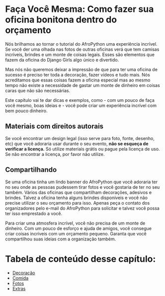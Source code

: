 # Faça Você Mesma: Como fazer sua oficina bonitona dentro do orçamento

Nós brilhamos ao tornar o tutorial do AfroPython uma experiência incrível. Se você der uma olhada nas fotos de outras oficinas verá que tem camisas incríveis, brindes e um monte de coisas legais. Esses são elementos que fazem da oficina do Django Girls algo único e divertido.

Mas nós não queremos deixar a impressão de que para ter uma oficina de sucesso é preciso ter toda a decoração, fazer vídeos e tudo mais. Nós acreditamos que essas coisas fazem a oficina especial mas ao mesmo tempo não existe a necessidade de gastar um monte de dinheiro em coisas caras que não são necessárias.

Este capítulo vai te dar dicas e exemplos, como - com um pouco de faça você mesmo, boas ideias e - você pode criar um experiência incrível com bem pouco dinheiro.

## Materiais com direitos autorais

Se você encontrar um design legal (isso serve para foto, fonte, desenho, etc) que você adoraria usar durante o seu evento, **não se esqueça de verificar a licença.** Só utilize materiais grátis ou pague pela licença de uso. Se não encontrar a licença, por favor não utilize.

## Compartilhando

Se uma oficina tinha um lindo banner do AfroPython que você adoraria ter no seu onde as pessoas pudessem tirar fotos e você gostaria de ter no seu também. Vários das oficinas que compartilham decorações, adesivos e brindes. Talvez a oficina tenha alguns brindes disponíveis e você não precise utilizar o seu orçamento para isso. Apenas peça o contato dos organizadores pelo e-mail do AfroPython para solicitar e talvez você possa ter isso emprestado a você.

Para criar uma atmosfera incrível, você não precisa de um monte de dinheiro. Com um pouco de esforço e ajuda de amigos, você consegue criar coisas incríveis com um orçamento pequeno. Garanta que você compartilhou suas ideias com a organização também.

# Tabela de conteúdo desse capítulo:

- [Decoração](decoração.md)
- [Comida](comida.md)
- [Fotos](fotos.md)
- [Extras](extras.md)
